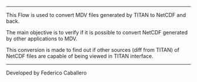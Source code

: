 ****************************************************************************

This Flow is used to convert MDV files generated by TITAN to NetCDF and back.

The main objective is to verify if it is possible to convert NetCDF generated by other applications to MDV.

This conversion is made to find out if other sources (diff from TITAN) of NetCDF files are capable of being viewed in TITAN interface.

****************************************************************************

Developed by Federico Caballero
